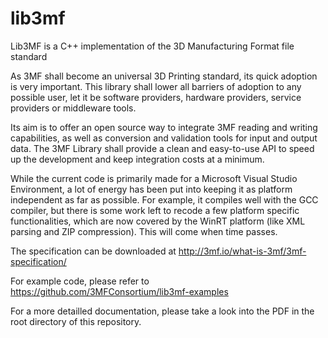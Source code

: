 # lib3mf
Lib3MF is a C++ implementation of the 3D Manufacturing Format file standard

As 3MF shall become an universal 3D Printing standard, its quick adoption is very important. 
This library shall lower all barriers of adoption to any possible user, let it be software 
providers, hardware providers, service providers or middleware tools.

Its aim is to offer an open source way to integrate 3MF reading and writing capabilities, as well 
as conversion and validation tools for input and output data. The 3MF Library shall provide a 
clean and easy-to-use API to speed up the development and keep integration costs at a minimum.

While the current code is primarily made for a Microsoft Visual Studio Environment, a lot of
energy has been put into keeping it as platform independent as far as possible. For example, 
it compiles well with the GCC compiler, but there is some work left to recode a few platform 
specific functionalities, which are now covered by the WinRT platform (like XML parsing and 
ZIP compression). This will come when time passes.

The specification can be downloaded at
http://3mf.io/what-is-3mf/3mf-specification/

For example code, please refer to 
https://github.com/3MFConsortium/lib3mf-examples

For a more detailled documentation, please take a look into the PDF in the root directory
of this repository.
